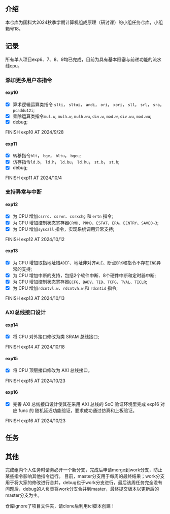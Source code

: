 ## 介绍
本仓库为国科大2024秋季学期计算机组成原理（研讨课）的小组任务仓库，小组箱号18。

## 记录
所有单人项目exp6、7、8、9均已完成，目前为具有基本阻塞与前递功能的流水线cpu。

### 添加更多用户态指令
#### exp10
- [x]  算术逻辑运算类指令 `slti`， `sltui`， `andi`， `ori`， `xori`， `sll`， `srl`， `sra`， `pcaddu12i`;
- [x]  乘除运算类指令`mul.w`, `mulh.w`, `mulh.wu`, `div.w`, `mod.w`, `div.wu`, `mod.wu`;
- [x]  debug;

FINISH exp10 AT 2024/9/28

#### exp11
- [x]  转移指令`blt`， `bge`， `bltu`， `bgeu`;
- [x]  访存指令`ld.b`， `ld.h`， `ld.bu`， `ld.hu`， `st.b`， `st.h`;
- [x]  debug;

FINISH exp11 AT 2024/10/4

### 支持异常与中断
#### exp12
- [x]  为 CPU 增加`csrrd`、`csrwr`、`csrxchg` 和 `ertn` 指令;
- [x]  为 CPU 增加控制状态寄存器`CRMD`、`PRMD`、`ESTAT`、`ERA`、`EENTRY`、`SAVE0~3`;
- [x]  为 CPU 增加`syscall` 指令，实现系统调用异常支持;

FINISH exp12 AT 2024/10/12

#### exp13
- [x]  为 CPU 增加取指地址错`ADEF`、地址非对齐`ALE`、断点`BRK`和指令不存在`INE`异常的支持;
- [x]  为 CPU 增加中断的支持，包括2个软件中断、8个硬件中断和定时器中断;
- [x]  为 CPU 增加控制状态寄存器`ECFG`、`BADV`、`TID`、`TCFG`、`TVAL`、`TICLR`;
- [x]  为 CPU 增加`rdcntvl.w`、`rdcntvh.w` 和 `rdcntid` 指令;

FINISH exp13 AT 2024/10/13

### AXI总线接口设计
#### exp14
- [x]  将 CPU 对外接口修改为类 SRAM 总线接口;

FINISH exp14 AT 2024/10/18

#### exp15
- [x]  将 CPU 顶层接口修改为 AXI 总线接口。

FINISH exp15 AT 2024/10/23

#### exp16
- [x]   完善 AXI 总线接口设计使其在采用 AXI 总线的 SoC 验证环境里完成 exp16 对应 func 的
随机延迟功能验证，要求成功通过仿真和上板验证。

FINISH exp16 AT 2024/10/23

## 任务




## 其他
完成组内个人任务时请务必开一个新分支，完成后申请merge到work分支，防止某些指令影响其他指令运行。
目前，master分支用于每周的最终结果；work分支用于将大家的修改进行合并，debug也于work分支进行，最后该周任务完全没有问题后，debug的人负责将work分支合并到master，最终提交版本以更新后的master分支为主。

仓库ignore了项目文件夹，请clone后利用tcl脚本创建！
